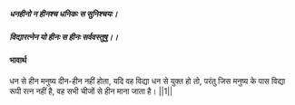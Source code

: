 ##### धनहीनो न हीनश्च धनिकः स सुनिश्चयः।
##### विद्यारत्नेन यो हीनः स हीनः सर्ववस्तुषु।। 

#### भावार्थ

धन से हीन मनुष्य दीन-हीन नहीं होता, यदि वह विद्या धन से युक्त हो तो, परंतु जिस मनुष्य के पास विद्या रूपी रत्न नहीं है, वह सभी चीजों से हीन माना जाता है। ||1||